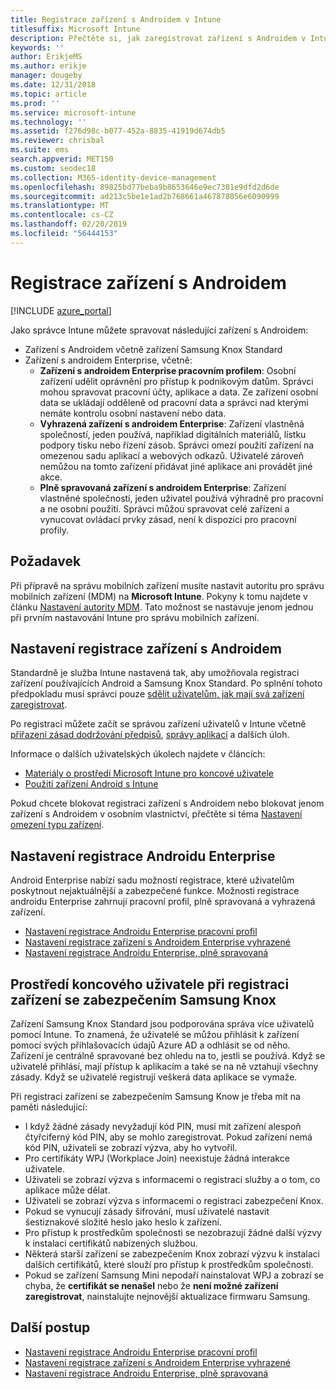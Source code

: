 ```yaml
---
title: Registrace zařízení s Androidem v Intune
titlesuffix: Microsoft Intune
description: Přečtěte si, jak zaregistrovat zařízení s Androidem v Intune.
keywords: ''
author: ErikjeMS
ms.author: erikje
manager: dougeby
ms.date: 12/31/2018
ms.topic: article
ms.prod: ''
ms.service: microsoft-intune
ms.technology: ''
ms.assetid: f276d98c-b077-452a-8835-41919d674db5
ms.reviewer: chrisbal
ms.suite: ems
search.appverid: MET150
ms.custom: seodec18
ms.collection: M365-identity-device-management
ms.openlocfilehash: 89825bd77beba9b8653646e9ec7381e9dfd2d6de
ms.sourcegitcommit: ad213c5be1e1ad2b768661a467878056e6090999
ms.translationtype: MT
ms.contentlocale: cs-CZ
ms.lasthandoff: 02/20/2019
ms.locfileid: "56444153"
---
```

# <a name="enroll-android-devices"></a>Registrace zařízení s Androidem

[!INCLUDE [azure_portal](./includes/azure_portal.md)]

Jako správce Intune můžete spravovat následující zařízení s Androidem:
- Zařízení s Androidem včetně zařízení Samsung Knox Standard
- Zařízení s androidem Enterprise, včetně:
    - **Zařízení s androidem Enterprise pracovním profilem**: Osobní zařízení udělit oprávnění pro přístup k podnikovým datům. Správci mohou spravovat pracovní účty, aplikace a data. Ze zařízení osobní data se ukládají odděleně od pracovní data a správci nad kterými nemáte kontrolu osobní nastavení nebo data. 
    - **Vyhrazená zařízení s androidem Enterprise**: Zařízení vlastněná společností, jeden používá, například digitálních materiálů, lístku podpory tisku nebo řízení zásob. Správci omezí použití zařízení na omezenou sadu aplikací a webových odkazů. Uživatelé zároveň nemůžou na tomto zařízení přidávat jiné aplikace ani provádět jiné akce.
    - **Plně spravovaná zařízení s androidem Enterprise**: Zařízení vlastněné společností, jeden uživatel používá výhradně pro pracovní a ne osobní použití. Správci můžou spravovat celé zařízení a vynucovat ovládací prvky zásad, není k dispozici pro pracovní profily. 

## <a name="prerequisite"></a>Požadavek

Při přípravě na správu mobilních zařízení musíte nastavit autoritu pro správu mobilních zařízení (MDM) na **Microsoft Intune**. Pokyny k tomu najdete v článku [Nastavení autority MDM](mdm-authority-set.md). Tato možnost se nastavuje jenom jednou při prvním nastavování Intune pro správu mobilních zařízení.

## <a name="set-up-android-enrollment"></a>Nastavení registrace zařízení s Androidem

Standardně je služba Intune nastavená tak, aby umožňovala registraci zařízení používajících Android a Samsung Knox Standard. Po splnění tohoto předpokladu musí správci pouze [sdělit uživatelům, jak mají svá zařízení zaregistrovat](/intune-user-help/enroll-your-device-in-intune-android).

Po registraci můžete začít se správou zařízení uživatelů v Intune včetně [přiřazení zásad dodržování předpisů](compliance-policy-create-android.md), [správy aplikací](app-management.md) a dalších úloh.

Informace o dalších uživatelských úkolech najdete v článcích:

- [Materiály o prostředí Microsoft Intune pro koncové uživatele](end-user-educate.md)
- [Použití zařízení Android s Intune](https://docs.microsoft.com/intune-user-help/using-your-android-device-with-intune)

Pokud chcete blokovat registraci zařízení s Androidem nebo blokovat jenom zařízení s Androidem v osobním vlastnictví, přečtěte si téma [Nastavení omezení typu zařízení](enrollment-restrictions-set.md).

## <a name="set-up-android-enterprise-enrollment"></a>Nastavení registrace Androidu Enterprise

Android Enterprise nabízí sadu možností registrace, které uživatelům poskytnout nejaktuálnější a zabezpečené funkce. Možnosti registrace androidu Enterprise zahrnují pracovní profil, plně spravovaná a vyhrazená zařízení.

- [Nastavení registrace Androidu Enterprise pracovní profil](android-work-profile-enroll.md)
- [Nastavení registrace zařízení s Androidem Enterprise vyhrazené](android-kiosk-enroll.md)
- [Nastavení registrace Androidu Enterprise, plně spravovaná](android-fully-managed-enroll.md)

## <a name="end-user-experience-when-enrolling-a-samsung-knox-device"></a>Prostředí koncového uživatele při registraci zařízení se zabezpečením Samsung Knox

Zařízení Samsung Knox Standard jsou podporována správa více uživatelů pomocí Intune. To znamená, že uživatelé se můžou přihlásit k zařízení pomocí svých přihlašovacích údajů Azure AD a odhlásit se od něho. Zařízení je centrálně spravované bez ohledu na to, jestli se používá. Když se uživatelé přihlásí, mají přístup k aplikacím a také se na ně vztahují všechny zásady. Když se uživatelé registrují veškerá data aplikace se vymaže.

Při registraci zařízení se zabezpečením Samsung Know je třeba mít na paměti následující:
-   I když žádné zásady nevyžadují kód PIN, musí mít zařízení alespoň čtyřciferný kód PIN, aby se mohlo zaregistrovat. Pokud zařízení nemá kód PIN, uživateli se zobrazí výzva, aby ho vytvořil.
-   Pro certifikáty WPJ (Workplace Join) neexistuje žádná interakce uživatele.
-   Uživateli se zobrazí výzva s informacemi o registraci služby a o tom, co aplikace může dělat.
-   Uživateli se zobrazí výzva s informacemi o registraci zabezpečení Knox.
-   Pokud se vynucují zásady šifrování, musí uživatelé nastavit šestiznakové složité heslo jako heslo k zařízení.
-   Pro přístup k prostředkům společnosti se nezobrazují žádné další výzvy k instalaci certifikátů nabízených službou.
- Některá starší zařízení se zabezpečením Knox zobrazí výzvu k instalaci dalších certifikátů, které slouží pro přístup k prostředkům společnosti.
- Pokud se zařízení Samsung Mini nepodaří nainstalovat WPJ a zobrazí se chyba, že **certifikát se nenašel** nebo že **není možné zařízení zaregistrovat**, nainstalujte nejnovější aktualizace firmwaru Samsung.

## <a name="next-steps"></a>Další postup

- [Nastavení registrace Androidu Enterprise pracovní profil](android-work-profile-enroll.md)
- [Nastavení registrace zařízení s Androidem Enterprise vyhrazené](android-kiosk-enroll.md)
- [Nastavení registrace Androidu Enterprise, plně spravovaná](android-fully-managed-enroll.md)
